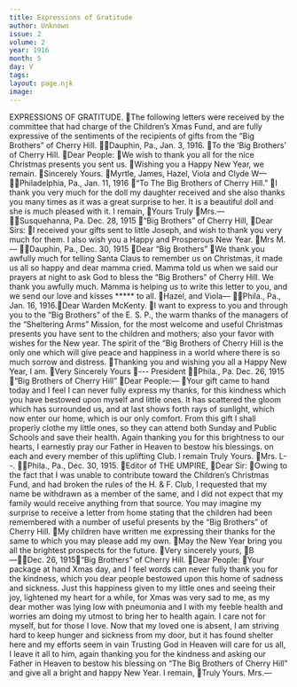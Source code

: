 ```yaml
---
title: Expressions of Gratitude
author: Unknown
issue: 2
volume: 2
year: 1916
month: 5
day: V
tags:
layout: page.njk
image:
---
```

EXPRESSIONS OF GRATITUDE. The following letters were received by the committee that had charge of the Children’s Xmas Fund, and are fully expressive of the sentiments of the recipients of gifts from the “Big Brothers” of Cherry Hill. Dauphin, Pa., Jan. 3, 1916. To the ‘Big Brothers’ of Cherry Hill. Dear People: We wish to thank you all for the nice Christmas presents you sent us. Wishing you a Happy New Year, we remain. Sincerely Yours. Myrtle, James, Hazel, Viola and Clyde W— Philadelphia, Pa., Jan. 11, 1916 “To The Big Brothers of Cherry Hill.” I thank you very much for the doll my daughter received and she also thanks you many times as it was a great surprise to her. It is a beautiful doll and she is much pleased with it. I remain, Yours Truly Mrs.— Susquehanna, Pa. Dec. 28, 1915 “Big Brothers” of Cherry Hill, Dear Sirs: I received your gifts sent to little Joseph, and wish to thank you very much for them. I also wish you a Happy and Prosperous New Year. Mrs M.— Dauphin, Pa., Dec. 30, 1915 Dear “Big Brothers” We thank you awfully much for telling Santa Claus to remember us on Christmas, it made us all so happy and dear mamma cried. Mamma told us when we said our prayers at night to ask God to bless the “Big Brothers” of Cherry Hill. We thank you awfully much. Mamma is helping us to write this letter to you, and we send our love and kisses ***** to all. Hazel, and Viola— Phila., Pa., Jan. 16, 1916.Dear Warden McKenty. I want to express to you and through you to the “Big Brothers” of the E. S. P., the warm thanks of the managers of the “Sheltering Arms” Mission, for the most welcome and useful Christmas presents you have sent to the children and mothers; also your favor with wishes for the New year. The spirit of the “Big Brothers of Cherry Hill is the only one which will give peace and happiness in a world where there is so much sorrow and distress. Thanking you and wishing you all a Happy New Year, I am. Very Sincerely Yours --- President Phila., Pa. Dec. 26, 1915 “Big Brothers of Cherry Hill” Dear People:— Your gift came to hand today and I feel I can never fully express my thanks, for this kindness which you have bestowed upon myself and little ones. It has scattered the gloom which has surrounded us, and at last shows forth rays of sunlight, which now enter our home, which is our only comfort. From this gift I shall properly clothe my little ones, so they can attend both Sunday and Public Schools and save their health. Again thanking you for this brightness to our hearts, I earnestly pray our Father in Heaven to bestow his blessings. on each and every member of this uplifting Club. I remain Truly Yours. Mrs. L--.  Phila., Pa., Dec. 30, 1915. Editor of THE UMPIRE, Dear Sir: Owing to the fact that I was unable to contribute toward the Children’s Christmas Fund, and had broken the rules of the H. & F. Club, I requested that my name be withdrawn as a member of the same, and I did not expect that my family would receive anything from that source. You may imagine my surprise to receive a letter from home stating that the children had been remembered with a number of useful presents by the “Big Brothers” of Cherry Hill. My children have written me expressing their thanks for the same to which you may please add my own. May the New Year bring you all the brightest prospects for the future. Very sincerely yours, B—Dec. 26, 1915“Big Brothers” of Cherry Hill. Dear People: Your package at hand Xmas day, and I feel words can never fully thank you for the kindness, which you dear people bestowed upon this home of sadness and sickness. Just this happiness given to my little ones and seeing their joy, lightened my heart for a while, for Xmas was very sad to me, as my dear mother was lying low with pneumonia and I with my feeble health and worries am doing my utmost to bring her to health again. I care not for myself, but for those I love. Now that my loved one is absent, I am striving hard to keep hunger and sickness from my door, but it has found shelter here and my efforts seem in vain Trusting God in Heaven will care for us all, I leave it all to him, again thanking you for the kindness and asking our Father in Heaven to bestow his blessing on “The Big Brothers of Cherry Hill” and give all a bright and happy New Year. I remain, Truly Yours. Mrs.— 
